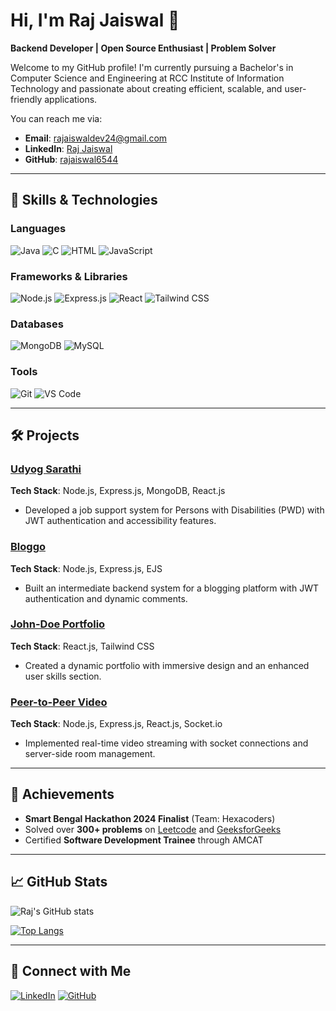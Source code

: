 # Hi, I'm Raj Jaiswal 👋

**Backend Developer | Open Source Enthusiast | Problem Solver**

Welcome to my GitHub profile! I'm currently pursuing a Bachelor's in Computer Science and Engineering at RCC Institute of Information Technology and passionate about creating efficient, scalable, and user-friendly applications.  

You can reach me via:
- **Email**: [rajaiswaldev24@gmail.com](mailto:rajaiswaldev24@gmail.com)
- **LinkedIn**: [Raj Jaiswal](https://www.linkedin.com/in/raj-jaiswal-37259922a/)
- **GitHub**: [rajaiswal6544](https://github.com/rajaiswal6544)

---

## 🚀 Skills & Technologies

### Languages
![Java](https://img.shields.io/badge/Java-ED8B00?style=for-the-badge&logo=java&logoColor=white)
![C](https://img.shields.io/badge/C-00599C?style=for-the-badge&logo=c&logoColor=white)
![HTML](https://img.shields.io/badge/HTML-E34F26?style=for-the-badge&logo=html5&logoColor=white)
![JavaScript](https://img.shields.io/badge/JavaScript-F7DF1E?style=for-the-badge&logo=javascript&logoColor=black)

### Frameworks & Libraries
![Node.js](https://img.shields.io/badge/Node.js-43853D?style=for-the-badge&logo=node-dot-js&logoColor=white)
![Express.js](https://img.shields.io/badge/Express.js-404D59?style=for-the-badge)
![React](https://img.shields.io/badge/React-20232A?style=for-the-badge&logo=react&logoColor=61DAFB)
![Tailwind CSS](https://img.shields.io/badge/Tailwind_CSS-38B2AC?style=for-the-badge&logo=tailwind-css&logoColor=white)

### Databases
![MongoDB](https://img.shields.io/badge/MongoDB-4EA94B?style=for-the-badge&logo=mongodb&logoColor=white)
![MySQL](https://img.shields.io/badge/MySQL-4479A1?style=for-the-badge&logo=mysql&logoColor=white)

### Tools
![Git](https://img.shields.io/badge/Git-F05032?style=for-the-badge&logo=git&logoColor=white)
![VS Code](https://img.shields.io/badge/Visual_Studio_Code-0078D4?style=for-the-badge&logo=visual-studio-code&logoColor=white)

---

## 🛠️ Projects

### [Udyog Sarathi](https://udyog-saarthi-hosting.vercel.app/)
**Tech Stack**: Node.js, Express.js, MongoDB, React.js  
- Developed a job support system for Persons with Disabilities (PWD) with JWT authentication and accessibility features.

### [Bloggo](https://github.com/rajaiswal6544/BlogBackend)
**Tech Stack**: Node.js, Express.js, EJS  
- Built an intermediate backend system for a blogging platform with JWT authentication and dynamic comments.

### [John-Doe Portfolio](https://john-doe-next-js.vercel.app/)
**Tech Stack**: React.js, Tailwind CSS  
- Created a dynamic portfolio with immersive design and an enhanced user skills section.

### [Peer-to-Peer Video](https://github.com/rajaiswal6544/PeertoPeervideo)
**Tech Stack**: Node.js, Express.js, React.js, Socket.io  
- Implemented real-time video streaming with socket connections and server-side room management.

---

## 🌟 Achievements
- **Smart Bengal Hackathon 2024 Finalist** (Team: Hexacoders)  
- Solved over **300+ problems** on [Leetcode](https://leetcode.com/u/raj6290/) and [GeeksforGeeks](https://www.geeksforgeeks.org/user/rajaiswal62/)
- Certified **Software Development Trainee** through AMCAT

---

## 📈 GitHub Stats

![Raj's GitHub stats](https://github-readme-stats.vercel.app/api?username=rajaiswal6544&show_icons=true&theme=radical)

[![Top Langs](https://github-readme-stats.vercel.app/api/top-langs/?username=rajaiswal6544&layout=compact)](https://github.com/rajaiswal6544/github-readme-stats)

---

## 🔗 Connect with Me
[![LinkedIn](https://img.shields.io/badge/LinkedIn-%230077B5.svg?style=for-the-badge&logo=linkedin&logoColor=white)](https://www.linkedin.com/in/raj-jaiswal-37259922a/)
[![GitHub](https://img.shields.io/badge/GitHub-%2312100E.svg?style=for-the-badge&logo=github&logoColor=white)](https://github.com/rajaiswal6544)
